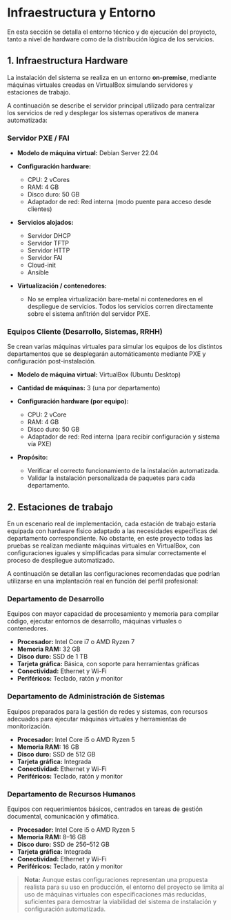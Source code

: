 # Infraestructura y Entorno

En esta sección se detalla el entorno técnico y de ejecución del proyecto, tanto a nivel de hardware como de la distribución lógica de los servicios.

## 1. Infraestructura Hardware

La instalación del sistema se realiza en un entorno **on-premise**, mediante máquinas virtuales creadas en VirtualBox simulando servidores y estaciones de trabajo.

A continuación se describe el servidor principal utilizado para centralizar los servicios de red y desplegar los sistemas operativos de manera automatizada:

### Servidor PXE / FAI

- **Modelo de máquina virtual:** Debian Server 22.04

- **Configuración hardware:**
  - CPU: 2 vCores
  - RAM: 4 GB
  - Disco duro: 50 GB
  - Adaptador de red: Red interna (modo puente para acceso desde clientes)

- **Servicios alojados:**
  - Servidor DHCP
  - Servidor TFTP
  - Servidor HTTP
  - Servidor FAI
  - Cloud-init
  - Ansible

- **Virtualización / contenedores:**
  - No se emplea virtualización bare-metal ni contenedores en el despliegue de servicios. Todos los servicios corren directamente sobre el sistema anfitrión del servidor PXE.

### Equipos Cliente (Desarrollo, Sistemas, RRHH)

Se crean varias máquinas virtuales para simular los equipos de los distintos departamentos que se desplegarán automáticamente mediante PXE y configuración post-instalación.

- **Modelo de máquina virtual:** VirtualBox (Ubuntu Desktop)
- **Cantidad de máquinas:** 3 (una por departamento)
- **Configuración hardware (por equipo):**
  - CPU: 2 vCore
  - RAM: 4 GB
  - Disco duro: 50 GB
  - Adaptador de red: Red interna (para recibir configuración y sistema vía PXE)

- **Propósito:**
  - Verificar el correcto funcionamiento de la instalación automatizada.
  - Validar la instalación personalizada de paquetes para cada departamento.

 ## 2. Estaciones de trabajo

En un escenario real de implementación, cada estación de trabajo estaría equipada con hardware físico adaptado a las necesidades específicas del departamento correspondiente. No obstante, en este proyecto todas las pruebas se realizan mediante máquinas virtuales en VirtualBox, con configuraciones iguales y simplificadas para simular correctamente el proceso de despliegue automatizado.

A continuación se detallan las configuraciones recomendadas que podrían utilizarse en una implantación real en función del perfil profesional:

### Departamento de Desarrollo

Equipos con mayor capacidad de procesamiento y memoria para compilar código, ejecutar entornos de desarrollo, máquinas virtuales o contenedores.

- **Procesador:** Intel Core i7 o AMD Ryzen 7  
- **Memoria RAM:** 32 GB  
- **Disco duro:** SSD de 1 TB  
- **Tarjeta gráfica:** Básica, con soporte para herramientas gráficas  
- **Conectividad:** Ethernet y Wi-Fi  
- **Periféricos:** Teclado, ratón y monitor

### Departamento de Administración de Sistemas

Equipos preparados para la gestión de redes y sistemas, con recursos adecuados para ejecutar máquinas virtuales y herramientas de monitorización.

- **Procesador:** Intel Core i5 o AMD Ryzen 5  
- **Memoria RAM:** 16 GB  
- **Disco duro:** SSD de 512 GB  
- **Tarjeta gráfica:** Integrada  
- **Conectividad:** Ethernet y Wi-Fi  
- **Periféricos:** Teclado, ratón y monitor

### Departamento de Recursos Humanos

Equipos con requerimientos básicos, centrados en tareas de gestión documental, comunicación y ofimática.

- **Procesador:** Intel Core i5 o AMD Ryzen 5  
- **Memoria RAM:** 8–16 GB  
- **Disco duro:** SSD de 256–512 GB  
- **Tarjeta gráfica:** Integrada  
- **Conectividad:** Ethernet y Wi-Fi  
- **Periféricos:** Teclado, ratón y monitor

> **Nota:** Aunque estas configuraciones representan una propuesta realista para su uso en producción, el entorno del proyecto se limita al uso de máquinas virtuales con especificaciones más reducidas, suficientes para demostrar la viabilidad del sistema de instalación y configuración automatizada.
 